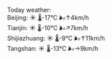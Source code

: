 Today weather:  
Beijing: ☀️   🌡️-17°C 🌬️↑4km/h  
Tianjin: ☀️   🌡️-10°C 🌬️↗7km/h  
Shijiazhuang: ☀️   🌡️-9°C 🌬️↑11km/h  
Tangshan: ☀️   🌡️-13°C 🌬️→9km/h  
